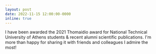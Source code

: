 ```yaml
---
layout: post
date: 2022-11-15 12:00:00-0000
inline: true
---
```


I have been awarded the 2021 Thomaidio award for National Technical University of Athens students & recent alumni scientific publications. 
I'm more than happy for sharing it with friends and colleagues I admire the most!